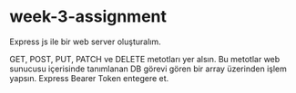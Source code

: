 ﻿# week-3-assignment
 
Express js ile bir web server oluşturalım.

GET, POST, PUT, PATCH ve DELETE metotları yer alsın.
Bu metotlar web sunucusu içerisinde tanımlanan DB görevi gören bir array üzerinden işlem yapsın.
Express Bearer Token entegere et.
